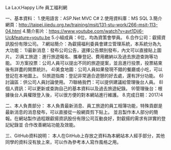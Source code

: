 La LaㄨHappy Life 員工福利網

一、基本資料：
1.使用語言：ASP.Net MVC C#
2.使用資料庫：MS SQL 
3.簡介網頁：http://taipei.iiiedu.org.tw/training/msit/131-stu-work/266-msit-113-04.html
4.簡介影片：https://www.youtube.com/watch?v=avt1Dji6-Uc&feature=youtu.be
5.小組成員：6位，均為資策會學員。
6.合作公司：叡揚資訊股份有限公司。
7.網站簡介：為叡揚福利委員會建立管理系統，本系統分為九大功能：
  1)最新消息：發布公司公告，選擇公告類別發布，內文可以直接貼上圖片。
  2)員工旅遊：進行旅遊報名、攜眷登記、費用繳納以及過去旅遊查詢等功能。
  3)方案投票：公司人員可以提出不同的旅遊提案，並且進行投票，投票結束後有詳盡的開票統計。
  4)美食地圖：公司人員如果發現不錯的餐廳或小吃，可以登記在本地圖上。
  5)旅遊指南：登記非常適合遊憩的好去處，還有評分功能。
  6)討論區：供公司人員討論使用。
  7)聯絡我們：可以提供建議給管理後台人員。
  8)個人資訊：可以更新或查詢自己的基本資料以及過去旅遊紀錄。
  9)管理後台：根據後台人員權限登入後，可以很方便的對本網站進行維護。
8.完成日期：2017/4

二、本人負責部分：
本人負責最新消息、員工旅遊的員工相簿功能，特殊貢獻是最新消息的消息發布，可以直接從一般網頁剪下貼上。
並且製作本人部分的簡報。在網站製作過程跟叡揚資訊股份有限公司互動良好，對叡揚的需求有詳實的登記紀錄並
合作改善網站功能及效能。

三、GitHub資料說明：
本人在GitHub上存放之資料為本網站本人經手部分，其他同學的資料沒有放上來，可以作為參考本人寫作風格之用。



